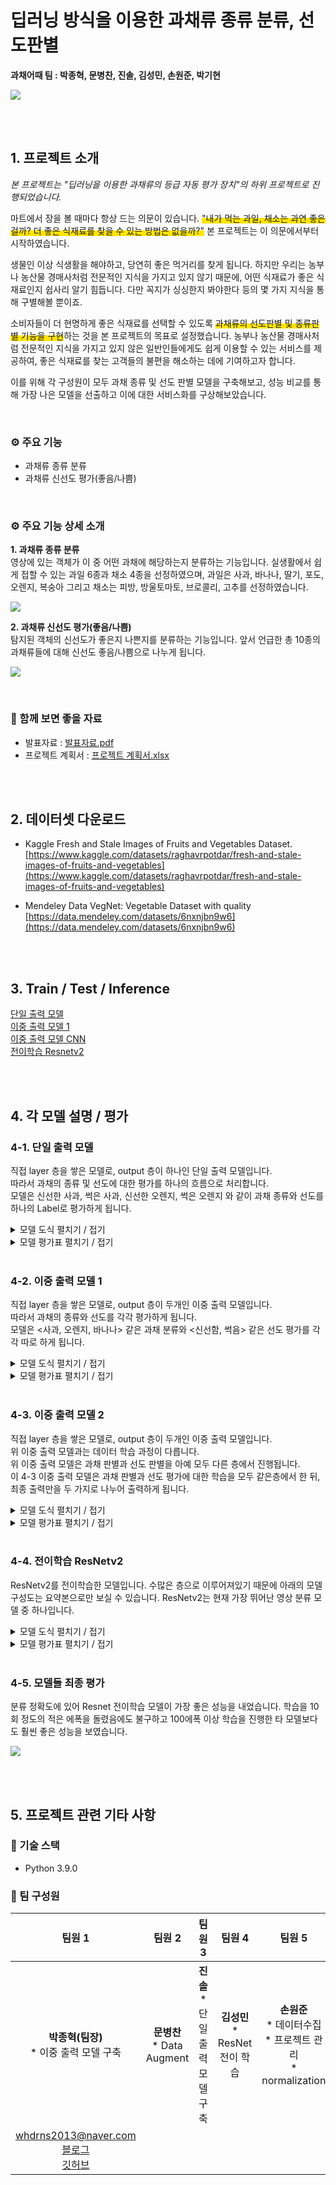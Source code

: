 # 딥러닝 방식을 이용한 과채류 종류 분류, 선도판별  

**과채어때 팀 : 박종혁, 문병찬, 진솔, 김성민, 손원준, 박기현**  


![](./src/images/image_01.png)

<br>
<br>

## 1. 프로젝트 소개

<i>본 프로젝트는 "딥러닝을 이용한 과채류의 등급 자동 평가 장치"의 하위 프로젝트로 진행되었습니다.</i>  

마트에서 장을 볼 때마다 항상 드는 의문이 있습니다. <span style='background:linear-gradient(to top, #FFE400 50%, transparent 50%)'>"내가 먹는 과일, 채소는 과연 좋은 걸까? 더 좋은 식재료를 찾을 수 있는 방법은 없을까?"</span> 본 프로젝트는 이 의문에서부터 시작하였습니다.  

생물인 이상 식생활을 해야하고, 당연히 좋은 먹거리를 찾게 됩니다. 하지만 우리는 농부나 농산물 경매사처럼 전문적인 지식을 가지고 있지 않기 때문에, 어떤 식재료가 좋은 식재료인지 쉽사리 알기 힘듭니다. 다만 꼭지가 싱싱한지 봐야한다 등의 몇 가지 지식을 통해 구별해볼 뿐이죠.  

소비자들이 더 현명하게 좋은 식재료를 선택할 수 있도록 <span style='background:linear-gradient(to top, #FFE400 50%, transparent 50%)'>과채류의 선도판별 및 종류판별 기능을 구현</span>하는 것을 본 프로젝트의 목표로 설정했습니다. 농부나 농산물 경매사처럼 전문적인 지식을 가지고 있지 않은 일반인들에게도 쉽게 이용할 수 있는 서비스를 제공하여, 좋은 식재료를 찾는 고객들의 불편을 해소하는 데에 기여하고자 합니다.  

이를 위해 각 구성원이 모두 과채 종류 및 선도 판별 모델을 구축해보고, 성능 비교를 통해 가장 나은 모델을 선출하고 이에 대한 서비스화를 구상해보았습니다.

<br>

### ⚙️ 주요 기능  

* 과채류 종류 분류  
* 과채류 신선도 평가(좋음/나쁨)  

<br>

### ⚙️ 주요 기능 상세 소개  

**1. 과채류 종류 분류**  
영상에 있는 객체가 이 중 어떤 과채에 해당하는지 분류하는 기능입니다. 실생활에서 쉽게 접할 수 있는 과일 6종과 채소 4종을 선정하였으며, 과일은 사과, 바나나, 딸기, 포도, 오렌지, 복숭아 그리고 채소는 피방, 방울토마토, 브로콜리, 고추를 선정하였습니다.

![](./src/images/image_02.png)

**2. 과채류 신선도 평가(좋음/나쁨)**  
탐지된 객체의 신선도가 좋은지 나쁜지를 분류하는 기능입니다. 앞서 언급한 총 10종의 과채류들에 대해 신선도 좋음/나쁨으로 나누게 됩니다.

![](./src/images/image_03.png)

<br>

### 📁 함께 보면 좋을 자료  

* 발표자료 : [발표자료.pdf](./presentation.pdf)  
* 프로젝트 계획서 : [프로젝트 계획서.xlsx](./src/pm/plan.hwp)  

<br>
<br>

## 2. 데이터셋 다운로드

* Kaggle Fresh and Stale Images of Fruits and Vegetables Dataset.  
[https://www.kaggle.com/datasets/raghavrpotdar/fresh-and-stale-images-of-fruits-and-vegetables](https://www.kaggle.com/datasets/raghavrpotdar/fresh-and-stale-images-of-fruits-and-vegetables)  

* Mendeley Data VegNet: Vegetable Dataset with quality  
[https://data.mendeley.com/datasets/6nxnjbn9w6](https://data.mendeley.com/datasets/6nxnjbn9w6)   


<br>
<br>

## 3. Train / Test / Inference  

[단일 출력 모델](./model/single_output_model_jinsol.ipynb)  
[이중 출력 모델 1](./model/double_output_model_jonghyuk.ipynb)  
[이중 출력 모델 CNN](./model/double_output_model_parkgihyean.ipynb)  
[전이학습 Resnetv2](./model/transfer_resnetv2_sungmin_aug_2_w_gihyeon.ipynb)  

<br>
<br>

## 4. 각 모델 설명 / 평가  

### 4-1. 단일 출력 모델  

직접 layer 층을 쌓은 모델로, output 층이 하나인 단일 출력 모델입니다.  
따라서 과채의 종류 및 선도에 대한 평가를 하나의 흐름으로 처리합니다.  
모델은 신선한 사과, 썩은 사과, 신선한 오렌지, 썩은 오렌지 와 같이 과채 종류와 선도를 하나의 Label로 평가하게 됩니다.  

<details>
<summary> 모델 도식 펼치기 / 접기 </summary>
<div markdown='1'>
<image src = "./src/images/model_single_output_01.png"/>
</div>
</details>

<details>
<summary> 모델 평가표 펼치기 / 접기 </summary>
<div markdown='1'>
<image src = "./src/images/evaluation_single.png"/>
</div>
</details>

<br>

### 4-2. 이중 출력 모델 1  

직접 layer 층을 쌓은 모델로, output 층이 두개인 이중 출력 모델입니다.  
따라서 과채의 종류와 선도를 각각 평가하게 됩니다.  
모델은 <사과, 오렌지, 바나나> 같은 과채 분류와 <신선함, 썩음> 같은 선도 평가를 각각 따로 하게 됩니다.  

<details>
<summary> 모델 도식 펼치기 / 접기 </summary>
<div markdown='1'>
<image src = "./src/images/model_double_output_01.png"/>
</div>
</details>

<details>
<summary> 모델 평가표 펼치기 / 접기 </summary>
<div markdown='1'>
<image src = "./src/images/evaluation_double_1.png"/>
</div>
</details>

<br>

### 4-3. 이중 출력 모델 2  

직접 layer 층을 쌓은 모델로, output 층이 두개인 이중 출력 모델입니다.  
위 이중 출력 모델과는 데이터 학습 과정이 다릅니다.  
위 이중 출력 모델은 과채 판별과 선도 판별을 아예 모두 다른 층에서 진행됩니다.  
이 4-3 이중 출력 모델은 과채 판별과 선도 평가에 대한 학습을 모두 같은층에서 한 뒤, 최종 출력만을 두 가지로 나누어 출력하게 됩니다.  

<details>
<summary> 모델 도식 펼치기 / 접기 </summary>
<div markdown='1'>
<image src = "./src/images/model_double_output_02.png)"/>
</div>
</details>

<details>
<summary> 모델 평가표 펼치기 / 접기 </summary>
<div markdown='1'>
<image src = "./src/images/evaluation_double_2.png"/>
</div>
</details>

<br>

### 4-4. 전이학습 ResNetv2

ResNetv2를 전이학습한 모델입니다. 수많은 층으로 이루어져있기 때문에 아래의 모델 구성도는 요약본으로만 보실 수 있습니다. ResNetv2는 현재 가장 뛰어난 영상 분류 모델 중 하나입니다.  

<details>
<summary> 모델 도식 펼치기 / 접기 </summary>
<div markdown='1'>
<image src = "./src/images/model_resnet_01.png)"/>
</div>
</details>

<details>
<summary> 모델 평가표 펼치기 / 접기 </summary>
<div markdown='1'>
<image src = "./src/images/evaluation_resnet.png"/>
</div>
</details>

<br>

### 4-5. 모델들 최종 평가  

분류 정확도에 있어 Resnet 전이학습 모델이 가장 좋은 성능을 내었습니다. 학습을 10회 정도의 적은 에폭을 돌렸음에도 불구하고 100에폭 이상 학습을 진행한 타 모델보다도 훨씬 좋은 성능을 보였습니다.  

![](./src/images/image_04.png)

<br>
<br>

## 5. 프로젝트 관련 기타 사항  

### 🔨 기술 스택  
- Python 3.9.0  

### 👥 팀 구성원

|팀원 1|팀원 2|팀원 3|팀원 4|팀원 5|팀원 6|
|:---:|:---:|:---:|:---:|:---:|:---:|
|<center><strong>박종혁(팀장)</strong><br>* 이중 출력 모델 구축</center>|<strong>문병찬</strong><br>* Data Augment|<strong>진솔</strong><br>* 단일 출력 모델 구축|<strong>김성민</strong><br>* ResNet 전이 학습|<strong>손원준</strong><br>* 데이터수집<br>* 프로젝트 관리<br>* normalization|<strong>박기현</strong><br>* 이중 출력 모델 구축<br>* ResNet 전이 학습|
|whdrns2013@naver.com<br>[블로그](https://whdrns2013.github.io/)<br>[깃허브](https://github.com/whdrns2013/)||||||

<br>
<br>